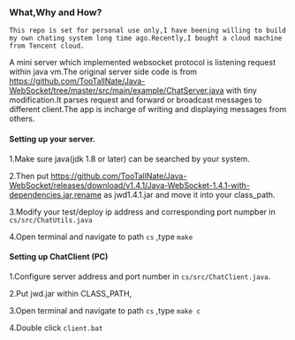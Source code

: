### What,Why and How?

    This repo is set for personal use only,I have beening willing to build my own chating system long time ago.Recently,I bought a cloud machine from Tencent cloud.
A mini server which implemented websocket protocol is listening request within java vm.The original server side code is from https://github.com/TooTallNate/Java-WebSocket/tree/master/src/main/example/ChatServer.java with tiny modification.It parses request and forward or broadcast messages to different client.The app is incharge of writing and displaying messages from others.

#### Setting up your server.

1.Make sure java(jdk 1.8 or later) can be searched by your system.

2.Then put https://github.com/TooTallNate/Java-WebSocket/releases/download/v1.4.1/Java-WebSocket-1.4.1-with-dependencies.jar,rename as jwd1.4.1.jar and move it into your class_path.

3.Modify your test/deploy ip address and corresponding port numpber in `cs/src/ChatUtils.java`

4.Open terminal and navigate to path `cs` ,type `make`

#### Setting up ChatClient (PC)

1.Configure server address and port number in `cs/src/ChatClient.java`.

2.Put jwd.jar within CLASS_PATH,

3.Open terminal and navigate to path `cs` ,type `make c`

4.Double click `client.bat`
